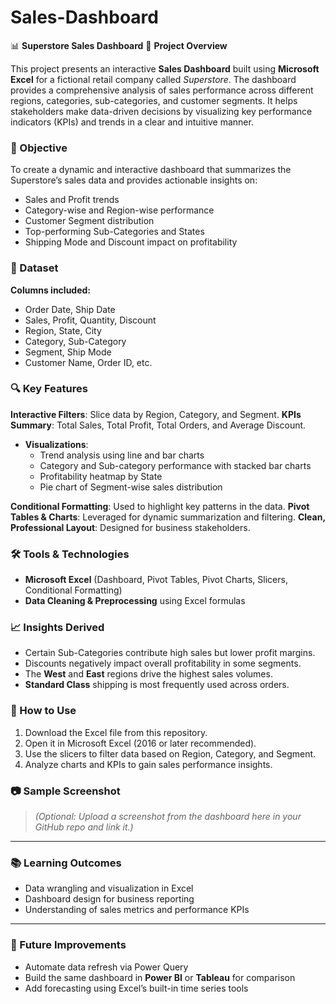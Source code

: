 # Sales-Dashboard

📊 **Superstore Sales Dashboard**
📝 **Project Overview**

This project presents an interactive **Sales Dashboard** built using **Microsoft Excel** for a fictional retail company called *Superstore*. The dashboard provides a comprehensive analysis of sales performance across different regions, categories, sub-categories, and customer segments. It helps stakeholders make data-driven decisions by visualizing key performance indicators (KPIs) and trends in a clear and intuitive manner.

### 🎯 Objective
To create a dynamic and interactive dashboard that summarizes the Superstore’s sales data and provides actionable insights on:
* Sales and Profit trends
* Category-wise and Region-wise performance
* Customer Segment distribution
* Top-performing Sub-Categories and States
* Shipping Mode and Discount impact on profitability

### 📁 Dataset
**Columns included:**
* Order Date, Ship Date
* Sales, Profit, Quantity, Discount
* Region, State, City
* Category, Sub-Category
* Segment, Ship Mode
* Customer Name, Order ID, etc.

### 🔍 Key Features
**Interactive Filters**: Slice data by Region, Category, and Segment.
**KPIs Summary**: Total Sales, Total Profit, Total Orders, and Average Discount.

* **Visualizations**:
  * Trend analysis using line and bar charts
  * Category and Sub-category performance with stacked bar charts
  * Profitability heatmap by State
  * Pie chart of Segment-wise sales distribution

**Conditional Formatting**: Used to highlight key patterns in the data.
**Pivot Tables & Charts**: Leveraged for dynamic summarization and filtering.
**Clean, Professional Layout**: Designed for business stakeholders.

### 🛠 Tools & Technologies

* **Microsoft Excel** (Dashboard, Pivot Tables, Pivot Charts, Slicers, Conditional Formatting)
* **Data Cleaning & Preprocessing** using Excel formulas

### 📈 Insights Derived

* Certain Sub-Categories contribute high sales but lower profit margins.
* Discounts negatively impact overall profitability in some segments.
* The **West** and **East** regions drive the highest sales volumes.
* **Standard Class** shipping is most frequently used across orders.

### 📌 How to Use
1. Download the Excel file from this repository.
2. Open it in Microsoft Excel (2016 or later recommended).
3. Use the slicers to filter data based on Region, Category, and Segment.
4. Analyze charts and KPIs to gain sales performance insights.

### 📷 Sample Screenshot

> *(Optional: Upload a screenshot from the dashboard here in your GitHub repo and link it.)*

---

### 📚 Learning Outcomes

* Data wrangling and visualization in Excel
* Dashboard design for business reporting
* Understanding of sales metrics and performance KPIs

---



### 📌 Future Improvements
* Automate data refresh via Power Query
* Build the same dashboard in **Power BI** or **Tableau** for comparison
* Add forecasting using Excel’s built-in time series tools

